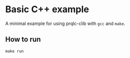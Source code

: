 # Basic C++ example

A minimal example for using prqlc-clib with `gcc` and `make`.

## How to run

    make run
